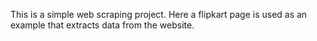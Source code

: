 This is a simple web scraping project. Here a flipkart page is used as an example that extracts data from the website.
